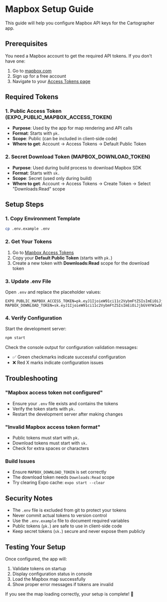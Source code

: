 # Mapbox Setup Guide

This guide will help you configure Mapbox API keys for the Cartographer app.

## Prerequisites

You need a Mapbox account to get the required API tokens. If you don't have one:
1. Go to [mapbox.com](https://www.mapbox.com/)
2. Sign up for a free account
3. Navigate to your [Access Tokens page](https://account.mapbox.com/access-tokens/)

## Required Tokens

### 1. Public Access Token (EXPO_PUBLIC_MAPBOX_ACCESS_TOKEN)
- **Purpose**: Used by the app for map rendering and API calls
- **Format**: Starts with `pk.`
- **Scope**: Public (can be included in client-side code)
- **Where to get**: Account → Access Tokens → Default Public Token

### 2. Secret Download Token (MAPBOX_DOWNLOAD_TOKEN)  
- **Purpose**: Used during build process to download Mapbox SDK
- **Format**: Starts with `sk.`
- **Scope**: Secret (used only during build)
- **Where to get**: Account → Access Tokens → Create Token → Select "Downloads:Read" scope

## Setup Steps

### 1. Copy Environment Template
```bash
cp .env.example .env
```

### 2. Get Your Tokens
1. Go to [Mapbox Access Tokens](https://account.mapbox.com/access-tokens/)
2. Copy your **Default Public Token** (starts with `pk.`)
3. Create a new token with **Downloads:Read** scope for the download token

### 3. Update .env File
Open `.env` and replace the placeholder values:

```env
EXPO_PUBLIC_MAPBOX_ACCESS_TOKEN=pk.eyJ1IjoieW91ci11c2VybmFtZSIsImEiOiJjbGV4YW1wbGUifQ.your_actual_token
MAPBOX_DOWNLOAD_TOKEN=sk.eyJ1IjoieW91ci11c2VybmFtZSIsImEiOiJjbGV4YW1wbGUifQ.your_actual_download_token
```

### 4. Verify Configuration
Start the development server:
```bash
npm start
```

Check the console output for configuration validation messages:
- ✅ Green checkmarks indicate successful configuration
- ❌ Red X marks indicate configuration issues

## Troubleshooting

### "Mapbox access token not configured"
- Ensure your `.env` file exists and contains the tokens
- Verify the token starts with `pk.`
- Restart the development server after making changes

### "Invalid Mapbox access token format"
- Public tokens must start with `pk.`
- Download tokens must start with `sk.`
- Check for extra spaces or characters

### Build Issues
- Ensure `MAPBOX_DOWNLOAD_TOKEN` is set correctly
- The download token needs `Downloads:Read` scope
- Try clearing Expo cache: `expo start --clear`

## Security Notes

- The `.env` file is excluded from git to protect your tokens
- Never commit actual tokens to version control
- Use the `.env.example` file to document required variables
- Public tokens (`pk.`) are safe to use in client-side code
- Keep secret tokens (`sk.`) secure and never expose them publicly

## Testing Your Setup

Once configured, the app will:
1. Validate tokens on startup
2. Display configuration status in console
3. Load the Mapbox map successfully
4. Show proper error messages if tokens are invalid

If you see the map loading correctly, your setup is complete! 🎉